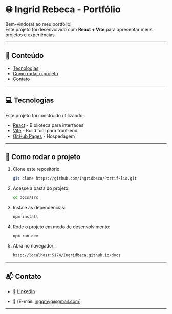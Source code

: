 # 🌐 Ingrid Rebeca - Portfólio

Bem-vindo(a) ao meu portfólio!  
Este projeto foi desenvolvido com **React + Vite** para apresentar meus projetos e experiências.

---

## 📌 Conteúdo

- [Tecnologias](#-tecnologias)
- [Como rodar o projeto](#-como-rodar-o-projeto)
- [Contato](#-contato)

---

## 💻 Tecnologias
Este projeto foi construído utilizando:

- [React](https://react.dev/) - Biblioteca para interfaces
- [Vite](https://vitejs.dev/) - Build tool para front-end
- [GitHub Pages](https://pages.github.com/) - Hospedagem

---


## 👷 Como rodar o projeto
1. Clone este repositório:
   ```bash
   git clone https://github.com/Ingridbeca/Portif-lio.git
2. Acesse a pasta do projeto:
   ```bash
   cd docs/src
3. Instale as dependências:
   ```bash
   npm install
4. Rode o projeto em modo de desenvolvimento:
   ```bash
   npm run dev
5. Abra no navegador:
   ```bash
   http://localhost:5174/Ingridbeca.github.io/docs
   
---

## 📬 Contato

- 💼 [LinkedIn](https://www.linkedin.com/in/ingrid-rebeca-b11a00279/)

- 📧 [E-mail: inggmyg@gmail.com]

---
